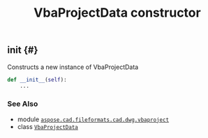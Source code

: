 ﻿---
title: VbaProjectData constructor
second_title: Aspose.CAD for Python via .NET API References
description: 
type: docs
weight: 10
url: /python-net/aspose.cad.fileformats.cad.dwg.vbaproject/vbaprojectdata/__init__/
is_root: false
---

## __init__ {#}

Constructs a new instance of VbaProjectData



```python
def __init__(self):
    ...
```





### See Also
* module [`aspose.cad.fileformats.cad.dwg.vbaproject`](../../)
* class [`VbaProjectData`](/cad/python-net/aspose.cad.fileformats.cad.dwg.vbaproject/vbaprojectdata)
